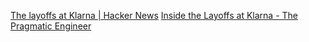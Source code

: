 
[The layoffs at Klarna | Hacker News](https://news.ycombinator.com/item?id=32460342)
[Inside the Layoffs at Klarna - The Pragmatic Engineer](https://blog.pragmaticengineer.com/layoffs-at-klarna/)

